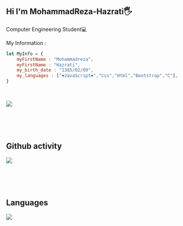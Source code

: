 ## Hi I'm MohammadReza-Hazrati🖐
Computer Engineering Student💻

My Information : 
```JavaScript
let MyInfo = {
    myFirstName : "Mohammadreza",
    myFirstName : "Hazrati",
    my_birth_date : "1385/02/09",
    my_languages : ["❤JavaScript❤","Css","Html","Bootstrap","C"],
}
```
<br>


![](https://img.shields.io/github/commit-activity/m/SIR-MRH2006/std-grade-system-c)

<br><br><br>

## Github activity
![](https://github-readme-stats.vercel.app/api?username=SIR-MRH2006&show_icons=true&theme=dark)

<br><br><br>

## Languages
![](https://github-readme-stats.vercel.app/api/top-langs/?username=SIR-MRH2006&hide_progress=false)
